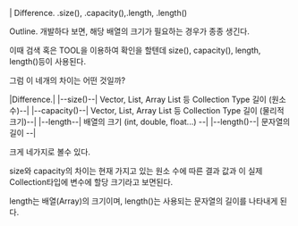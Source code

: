 | Difference. .size(), .capacity(),.length, .length() 

Outline.
개발하다 보면, 해당 배열의 크기가 필요하는 경우가 종종 생긴다.

이때 검색 혹은 TOOL을 이용하여 확인을 할텐데 size(), capacity(), length, length()등이 사용된다. 

그럼 이 네개의 차이는 어떤 것일까?

|Difference.|
|--size()--| Vector, List, Array List 등 Collection Type 길이 (원소 수)--|
|--capacity()--|	Vector, List, Array List 등 Collection Type 길이 (물리적 크기)--|
|--length--| 배열의 크기 (int, double, float...) --|
|--length()--| 문자열의 길이 --|

크게 네가지로 볼수 있다.

size와 capacity의 차이는 현재 가지고 있는 원소 수에 따른 결과 값과 이 실제 Collection타입에 변수에 할당 크기라고 보면된다.

length는 배열(Array)의 크기이며, length()는 사용되는 문자열의 길이를 나타내게 된다.
